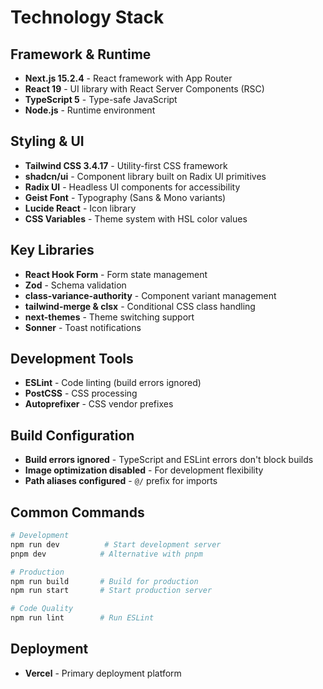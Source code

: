 # Technology Stack

## Framework & Runtime
- **Next.js 15.2.4** - React framework with App Router
- **React 19** - UI library with React Server Components (RSC)
- **TypeScript 5** - Type-safe JavaScript
- **Node.js** - Runtime environment

## Styling & UI
- **Tailwind CSS 3.4.17** - Utility-first CSS framework
- **shadcn/ui** - Component library built on Radix UI primitives
- **Radix UI** - Headless UI components for accessibility
- **Geist Font** - Typography (Sans & Mono variants)
- **Lucide React** - Icon library
- **CSS Variables** - Theme system with HSL color values

## Key Libraries
- **React Hook Form** - Form state management
- **Zod** - Schema validation
- **class-variance-authority** - Component variant management
- **tailwind-merge & clsx** - Conditional CSS class handling
- **next-themes** - Theme switching support
- **Sonner** - Toast notifications

## Development Tools
- **ESLint** - Code linting (build errors ignored)
- **PostCSS** - CSS processing
- **Autoprefixer** - CSS vendor prefixes

## Build Configuration
- **Build errors ignored** - TypeScript and ESLint errors don't block builds
- **Image optimization disabled** - For development flexibility
- **Path aliases configured** - `@/` prefix for imports

## Common Commands
```bash
# Development
npm run dev          # Start development server
pnpm dev            # Alternative with pnpm

# Production
npm run build       # Build for production
npm run start       # Start production server

# Code Quality
npm run lint        # Run ESLint
```

## Deployment
- **Vercel** - Primary deployment platform